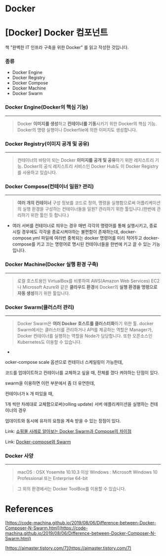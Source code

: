# Docker
# [Docker] Docker 컴포넌트

책 "완벽한 IT 인프라 구축을 위한 Docker" 를 읽고 작성한 것입니다.

### 종류

- Docker Engine
- Docker Registry
- Docker Compose
- Docker Machine
- Docker Swarm

### Docker Engine(Docker의 핵심 기능)

---

> Docker **이미지를 생성**하고 **컨테이너를 기동**시키기 위한 Docker의 핵심 기능.
> Docker의 명령 실행이나 Dockerfile에 의한 이미지도 생성합니다.

### Docker Registry(이미지 공개 및 공유)

---

> 컨테이너의 바탕이 되는 Docker **이미지를 공개 및 공유**하기 위한 레지스트리 기능.
> Docker의 공식 레지스트리 서비스인 Docker Hub도 이 Docker Registry를 사용하고 있습니다.

### Docker Compose(컨테이너 일원? 관리)

---

> **여러 개의 컨테이너** 구성 정보를 코드로 정의, 명령을 실행함으로써 어플리케이션의 실행 환경을 구성하는 컨테이너들을 일원? 관리하기 위한 툴입니다.(한번에 관리하기 위한 툴인 듯 합니다.)

- 여러 서버를 컨테이너로 띄우는 경우 매번 각각의 명령어를 통해 실행시키고, 종료 시킬 경우에도 각각을 종료시켜야하는 불편함이 존재하는데, docker-compose.yml 파일에 여러번 중복되는  docker 명령어를 미리 적어두고 docker-compose를 키고 끄는 명령어로 명시된 컨테이너들을 한번에 키고 끌 수 있는 기능입니다.

### Docker Machine(Docker 실행 환경 구축)

---

> 로컬 호스트용인 VirtualBox를 비롯하여 AWS(Amazon Web Services) EC2나 Microsoft Azure와 같은 **클라우드 환경**에 Docker의 **실행 환경을 명령으로 자동 생성**하기 위한 툴입니다.

### Docker Swarm(클러스터 관리)

---

> Docker Swarm은 **여러 Docker 호스트를 클러스터화**하기 위한 툴. docker Swarm에서는 클러스터를 관리하거나 API를 제공하는 역할은 Manager가, Docker 컨테이너를 실행하는 역할을 Node가 담당합니다. 또한 오픈소스인 Kubernetes도 이용할 수 있습니다.

- 

ocker-compose scale 옵션으로 컨테이너 스케일링이 가능한데,

코드를 업데이트하고 컨테이너를 교체하고 싶을 때, 전체를 껐다 켜야하는 단점이 있다.

swarm을 이용하면 이런 부분에서 좀 더 유연한데,

컨테이너가 k 개 떠있을 때,

1개 씩만 차례대로 교체함으로써(rolling update) 서버 애플리케이션을 실행하는 컨테이너의 경우

업데이트와 동시에 유저의 요청을 계속 받을 수 있는 장점이 있다.

Link: [쇼핑몰 사례로 알아보는 Docker Swarm과 Compose의 차이점](https://code-machina.github.io/2019/08/06/Difference-between-Docker-Composer-N-Swarm.html)

Link: [Docker-compose와 Swarm](https://aimaster.tistory.com/7)

### Docker 사양

---

> macOS : OSX Yosemite 10.10.3 이상
> Windows : Microsoft Windows 10 Professional 또는 Enterprise 64-bit

> 그 외의 환경에서는 Docker ToolBox를 이용할 수 있습니다.

# References

[https://code-machina.github.io/2019/08/06/Difference-between-Docker-Composer-N-Swarm.html](https://code-machina.github.io/2019/08/06/Difference-between-Docker-Composer-N-Swarm.html)

[https://aimaster.tistory.com/7](https://aimaster.tistory.com/7)